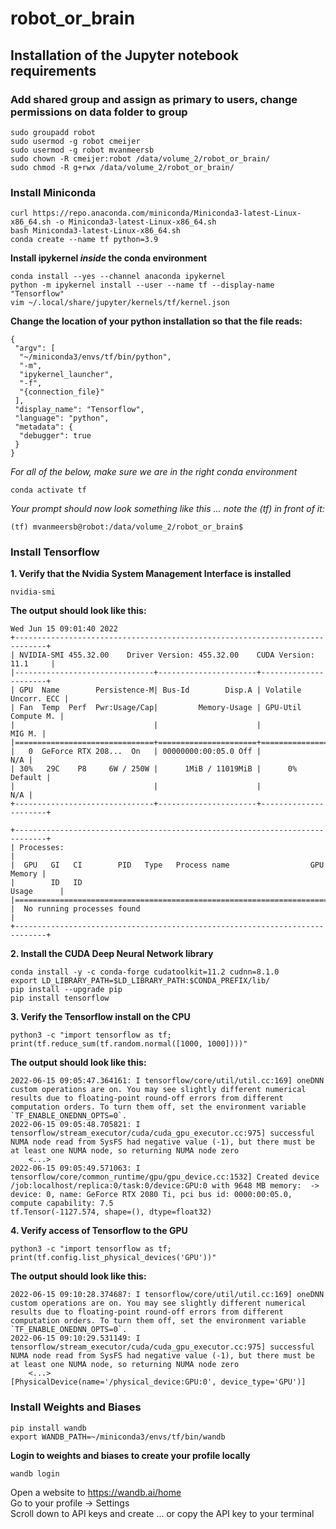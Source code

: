 # robot_or_brain

## Installation of the Jupyter notebook requirements

### Add shared group and assign as primary to users, change permissions on data folder to group
```
sudo groupadd robot
sudo usermod -g robot cmeijer
sudo usermod -g robot mvanmeersb
sudo chown -R cmeijer:robot /data/volume_2/robot_or_brain/
sudo chmod -R g+rwx /data/volume_2/robot_or_brain/
```

### Install Miniconda
```
curl https://repo.anaconda.com/miniconda/Miniconda3-latest-Linux-x86_64.sh -o Miniconda3-latest-Linux-x86_64.sh 
bash Miniconda3-latest-Linux-x86_64.sh 
conda create --name tf python=3.9 
```
**Install ipykernel _inside_ the conda environment**
```
conda install --yes --channel anaconda ipykernel
python -m ipykernel install --user --name tf --display-name "Tensorflow"
vim ~/.local/share/jupyter/kernels/tf/kernel.json
```
**Change the location of your python installation so that the file reads:**
```
{
 "argv": [
  "~/miniconda3/envs/tf/bin/python",
  "-m",
  "ipykernel_launcher",
  "-f",
  "{connection_file}"
 ],
 "display_name": "Tensorflow",
 "language": "python",
 "metadata": {
  "debugger": true
 }
}
```

*For all of the below, _make sure_ we are in the right conda environment*
```
conda activate tf 
```
*Your prompt should now look something like this ... note the (tf) in front of it:*
```
(tf) mvanmeersb@robot:/data/volume_2/robot_or_brain$ 
```

### Install Tensorflow
**1. Verify that the Nvidia System Management Interface is installed**
```
nvidia-smi
```
**The output should look like this:**
```
Wed Jun 15 09:01:40 2022       
+-----------------------------------------------------------------------------+
| NVIDIA-SMI 455.32.00    Driver Version: 455.32.00    CUDA Version: 11.1     |
|-------------------------------+----------------------+----------------------+
| GPU  Name        Persistence-M| Bus-Id        Disp.A | Volatile Uncorr. ECC |
| Fan  Temp  Perf  Pwr:Usage/Cap|         Memory-Usage | GPU-Util  Compute M. |
|                               |                      |               MIG M. |
|===============================+======================+======================|
|   0  GeForce RTX 208...  On   | 00000000:00:05.0 Off |                  N/A |
| 30%   29C    P8     6W / 250W |      1MiB / 11019MiB |      0%      Default |
|                               |                      |                  N/A |
+-------------------------------+----------------------+----------------------+
                                                                               
+-----------------------------------------------------------------------------+
| Processes:                                                                  |
|  GPU   GI   CI        PID   Type   Process name                  GPU Memory |
|        ID   ID                                                   Usage      |
|=============================================================================|
|  No running processes found                                                 |
+-----------------------------------------------------------------------------+
```

**2. Install the CUDA Deep Neural Network library**
```
conda install -y -c conda-forge cudatoolkit=11.2 cudnn=8.1.0 
export LD_LIBRARY_PATH=$LD_LIBRARY_PATH:$CONDA_PREFIX/lib/ 
pip install --upgrade pip 
pip install tensorflow 
```

**3. Verify the Tensorflow install on the CPU**
```
python3 -c "import tensorflow as tf; print(tf.reduce_sum(tf.random.normal([1000, 1000])))" 
```
**The output should look like this:**
```
2022-06-15 09:05:47.364161: I tensorflow/core/util/util.cc:169] oneDNN custom operations are on. You may see slightly different numerical results due to floating-point round-off errors from different computation orders. To turn them off, set the environment variable `TF_ENABLE_ONEDNN_OPTS=0`.
2022-06-15 09:05:48.705821: I tensorflow/stream_executor/cuda/cuda_gpu_executor.cc:975] successful NUMA node read from SysFS had negative value (-1), but there must be at least one NUMA node, so returning NUMA node zero
    <...>
2022-06-15 09:05:49.571063: I tensorflow/core/common_runtime/gpu/gpu_device.cc:1532] Created device /job:localhost/replica:0/task:0/device:GPU:0 with 9648 MB memory:  -> device: 0, name: GeForce RTX 2080 Ti, pci bus id: 0000:00:05.0, compute capability: 7.5
tf.Tensor(-1127.574, shape=(), dtype=float32)
```

**4. Verify access of Tensorflow to the GPU**
```
python3 -c "import tensorflow as tf; print(tf.config.list_physical_devices('GPU'))" 
```
**The output should look like this:**
```
2022-06-15 09:10:28.374687: I tensorflow/core/util/util.cc:169] oneDNN custom operations are on. You may see slightly different numerical results due to floating-point round-off errors from different computation orders. To turn them off, set the environment variable `TF_ENABLE_ONEDNN_OPTS=0`.
2022-06-15 09:10:29.531149: I tensorflow/stream_executor/cuda/cuda_gpu_executor.cc:975] successful NUMA node read from SysFS had negative value (-1), but there must be at least one NUMA node, so returning NUMA node zero
    <...>
[PhysicalDevice(name='/physical_device:GPU:0', device_type='GPU')]
```

### Install Weights and Biases
``` 
pip install wandb 
export WANDB_PATH=~/miniconda3/envs/tf/bin/wandb
```
**Login to weights and biases to create your profile locally**
```
wandb login
```
Open a website to https://wandb.ai/home  
Go to your profile -> Settings  
Scroll down to API keys and create ... or copy the API key to your terminal  


